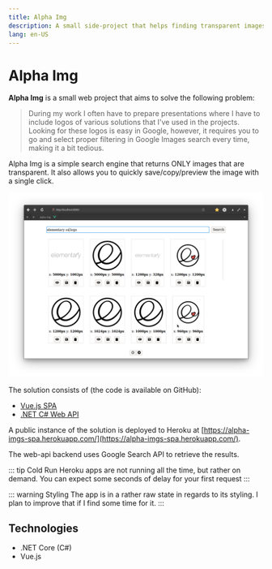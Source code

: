 ```yaml
---
title: Alpha Img
description: A small side-project that helps finding transparent images
lang: en-US
---
```


# Alpha Img

**Alpha Img** is a small web project that aims to solve the following problem:

> During my work I often have to prepare presentations where I have to include
> logos of various solutions that I've used in the projects. Looking for these
> logos is easy in Google, however, it requires you to go and select proper
> filtering in Google Images search every time, making it a bit tedious.

Alpha Img is a simple search engine that returns ONLY images that are
transparent. It also allows you to quickly save/copy/preview the image with a
single click.

![](./assets/alpha-img-spa.png)

The solution consists of (the code is available on GitHub):

- [Vue.js SPA](https://github.com/marcinjahn/alpha-img.spa-vue)
- [.NET C# Web API](https://github.com/marcinjahn/alpha-img.webapi-dotnet)

A public instance of the solution is deployed to Heroku at
[https://alpha-imgs-spa.herokuapp.com/](https://alpha-imgs-spa.herokuapp.com/).

The web-api backend uses Google Search API to retrieve the results.

::: tip Cold Run
Heroku apps are not running all the time, but rather on demand. You can expect
some seconds of delay for your first request
:::

::: warning Styling
The app is in a rather raw state in regards to its styling. I plan to improve
that if I find some time for it.
:::

## Technologies

- .NET Core (C#)
- Vue.js